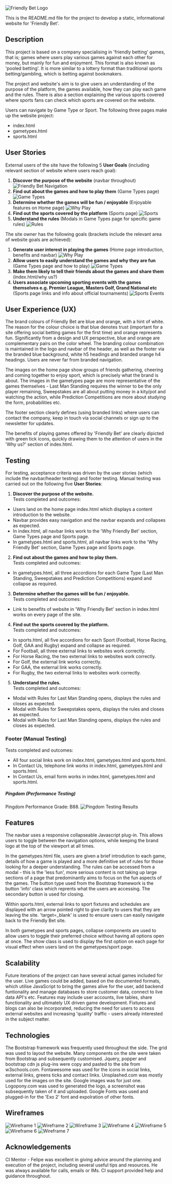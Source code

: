 ![Friendly Bet Logo](https://github.com/RoyoftheRavers/friendly-bet-games-dev/blob/master/assets/images/fblogo1.jpg "Friendly bet Logo")

This is the README.md file for the project to develop a static, informational website for 'Friendly Bet'. 

## Description

This project is based on a company specialising in 'friendly betting' games, that is; games where users play various
games against each other for money, but mainly for fun and enjoyment. This format is also known as 'pooled betting'. 
It is more similar to a lottery format than traditional sports betting/gambling, which is betting against bookmakers.  

The project and website's aim is to give users an understanding of the purpose of the platform, the games available, how 
they can play each game and the rules. There is also a section explaining the various sports covered where sports fans can 
check which sports are covered on the website.    

Users can navigate by Game Type or Sport. The following three pages make up the website project:
 - index.html
 - gametypes.html
 - sports.html

## User Stories

External users of the site have the following 5 **User Goals** (including relevant section of website where users reach goal):
1.	**Discover the purpose of the website** (navbar throughout)
    ![Friendly Bet Navigation](https://github.com/RoyoftheRavers/friendly-bet-games-dev/blob/master/assets/images/USnav1.jpg "Friendly Bet Navigation")
2.	**Find out about the games and how to play them** (Game Types page)
    ![Game Types](https://github.com/RoyoftheRavers/friendly-bet-games-dev/blob/master/assets/images/USgametypes.jpg "Game Types")
3.	**Determine whether the games will be fun / enjoyable** (Enjoyable features on Home page)
    ![Why Play](https://github.com/RoyoftheRavers/friendly-bet-games-dev/blob/master/assets/images/USwhyplayFBgames.jpg "Why Play")
4.	**Find out the sports covered by the platform** (Sports page)
    ![Sports](https://github.com/RoyoftheRavers/friendly-bet-games-dev/blob/master/assets/images/USsports.jpg "Sports")
5.	**Understand the rules** (Modals in Game Types page for specific game rules)
    ![Rules](https://github.com/RoyoftheRavers/friendly-bet-games-dev/blob/master/assets/images/USrules.jpg "Rules")

The site owner has the following goals (brackets include the relevant area of website goals are achieved):
1.	**Generate user interest in playing the games** (Home page introduction, benefits and navbar)
    ![Why Play](https://github.com/RoyoftheRavers/friendly-bet-games-dev/blob/master/assets/images/USwhyplayFBgames.jpg "Why Play")
2.	**Allow users to easily understand the games and why they are fun** (Game Types page and how to play)
    ![Game Types](https://github.com/RoyoftheRavers/friendly-bet-games-dev/blob/master/assets/images/USgametypes.jpg "Game Types")
3.	**Make them likely to tell their friends about the games and share them** (index.html/why us?)
4.	**Users associate upcoming sporting events with the games themselves e.g. Premier League, Masters Golf, Grand National etc** 
(Sports page links and info about official tournaments)
    ![Sports Events](https://github.com/RoyoftheRavers/friendly-bet-games-dev/blob/master/assets/images/USsportseventsGN.jpg "Sports Events")


## User Experience (UX)

The brand colours of Friendly Bet are blue and orange, with a hint of white. The reason for the colour choice is 
that blue denotes trust (important for a site offering social betting games for the first time) and orange 
represents fun. Significantly from a design and UX perspective, blue and orange are complementary pairs on the 
color wheel. The branding colour combination is maintained in the logo and navbar of the header, as well as the 
footer via the branded blue background, white h5 headings and branded orange h4 headings. Users are never far
from branded navigation.

The images on the home page show groups of friends gathering, cheering and coming together to enjoy sport, which is precisely
what the brand is about. The images in the gametypes page are more representative of the games themselves - Last Man Standing
requires the winner to be the only player remaining, Sweepstakes are all about putting money in a kity/pot and watching the
action, while Prediction Competitions are more about studying the form, probabilities etc.

The footer section clearly defines (using branded links) where users can contact the company, keep in
touch via social channels or sign up to the newsletter for updates.

The benefits of playing games offered by 'Friendly Bet' are clearly dipicted with green tick icons, quickly drawing them
to the attention of users in the 'Why us?' section of index.html.

## Testing

For testing, acceptance criteria was driven by the user stories (which include the navbar/header testing) and footer testing.
Manual testing was carried out on the following five **User Stories**:

1.	**Discover the purpose of the website.**  <br>
Tests completed and outcomes:  
- Users land on the home page index.html which displays a content introduction to the website.
- Navbar provides easy navigation and the navbar expands and collapses as expected.
- In index.html, all navbar links work to the 'Why Friendly Bet' section, Game Types page and Sports page.
- In gametypes.html and sports.html, all navbar links work to the 'Why Friendly Bet' section, 
Game Types page and Sports page.

2.	**Find out about the games and how to play them.**  <br>
Tests completed and outcomes:
- In gametypes.html, all three accordions for each Game Type (Last Man Standing, Sweepstakes and Prediction Competitions) 
    expand and collapse as required.
    
3.	**Determine whether the games will be fun / enjoyable.**  <br>
Tests completed and outcomes:
- Link to benefits of website in 'Why Friendly Bet' section in index.html works on every page of the site.

4.	**Find out the sports covered by the platform.**  <br>
Tests completed and outcomes:
- In sports.html, all five accordions for each Sport (Football, Horse Racing, Golf, GAA and Rugby) expand 
    and collapse as required.
- For Football, all three external links to websites work correctly.
- For Horse Racing, the two external links to websites work correctly.
- For Golf, the external link works correctly.
- For GAA, the external link works correctly.
- For Rugby, the two external links to websites work correctly.

5.	**Understand the rules.** <br>
Tests completed and outcomes: 
- Modal with Rules for Last Man Standing opens, displays the rules and closes as expected.
- Modal with Rules for Sweepstakes opens, displays the rules and closes as expected.
- Modal with Rules for Last Man Standing opens, displays the rules and closes as expected.

### Footer (Manual Testing)
Tests completed and outcomes:
- All four social links work on index.html, gametypes.html and sports.html.
- In Contact Us, telephone link works in index.html, gametypes.html and sports.html.
- In Contact Us, email form works in index.html, gametypes.html and sports.html.

##### Pingdom (Performance Testing)
Pingdom Performance Grade: B88.
![Pingdom Testing Results](https://github.com/RoyoftheRavers/friendly-bet-games-dev/blob/master/assets/images/Pingdom%20Test%20Results.jpg "Pingdom Testing Results")

## Features

The navbar uses a responsive collapseable Javascript plug-in. This allows users to toggle between the navigation
options, while keeping the brand logo at the top of the viewport at all times.

In the gametypes.html file, users are given a brief introdution to each game, details of how a game is played
and a more definitive set of rules for those looking for a deeper understanding. The rules can be accessed from 
a modal - this is the 'less fun', more serious content is not taking up large sections of a page that predominantly
aims to focus on the fun aspects of the games. The button type used from the Bootstrap framework is the button
'info' class which reprents what the users are accessing. The secondary button is used for closing.

Within sports.html, external links to sport fixtures and schedules are displayed with an arrow pointed right
to give clarity to users that they are leaving the site. 'target=_blank' is used to ensure users can easily 
navigate back to the Friendly Bet site.

In both gametypes and sports pages, collapse components are used to allow users to toggle their preferred choice without
having all options open at once. The show class is used to display the first option on each page for visual effect when 
users land on the gametypes/sport page.

## Scalability

Future iterations of the project can have several actual games included for the user. Live games could be added, 
based on the documented formats, which utilise JavaScript to bring the games alive for the user, add backend 
funtionality and manage databases to store customer data, connect to live data API's etc. Features may include
user accounts, live tables, share functionality and ultimately UX driven game development. Fixtures and blogs can
also be incorporated, reducing the need for users to access external websites and increasing 'quality' traffic - 
users already interested in the subject matter.


## Technologies

The Bootstrap framework was frequently used throughout the side. The grid was used to layout the website. Many components
on the site were taken from Bootstrap and subsequently customised.
Jquery, popper and bootstrap cdn js plug-ins were copy and pasted to the site from w3schools.com.
Fontawesome was used for the icons in social links, external links, greens ticks and contact links.
Unsplashed.com was mostly used for the images on the site. Google images was for just one.
Logopony.com was used to generated the logo, a screenshot was subsequently taken of it and uploaded.
Google Fonts was used and plugged-in for the 'Exo 2' font and expolration of other fonts.

## Wireframes
![Wireframe 1](https://github.com/RoyoftheRavers/friendly-bet-games-dev/blob/master/assets/images/Wireframe1.jpg "Wireframe 1")
![Wireframe 2](https://github.com/RoyoftheRavers/friendly-bet-games-dev/blob/master/assets/images/Wireframe2.jpg "Wireframe 2")
![Wireframe 3](https://github.com/RoyoftheRavers/friendly-bet-games-dev/blob/master/assets/images/Wireframe3.jpg "Wireframe 3")
![Wireframe 4](https://github.com/RoyoftheRavers/friendly-bet-games-dev/blob/master/assets/images/Wireframe4.jpg "Wireframe 4")
![Wireframe 5](https://github.com/RoyoftheRavers/friendly-bet-games-dev/blob/master/assets/images/Wireframe5.jpg "Wireframe 5")
![Wireframe 6](https://github.com/RoyoftheRavers/friendly-bet-games-dev/blob/master/assets/images/Wireframe6.jpg "Wireframe 6")
![Wireframe 7](https://github.com/RoyoftheRavers/friendly-bet-games-dev/blob/master/assets/images/Wireframe7.jpg "Wireframe 7")


## Acknowledgements
CI Mentor - Felipe was excellent in giving advice around the planning and execution of the project, including several
useful tips and resources. He was always available for calls, emails or IMs. CI support provided help and guidance throughout.

